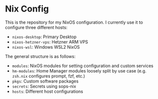 # Nix Config

This is the repository for my NixOS configuration. I currently use it to configure three different hosts:
- `nixos-desktop`: Primary Desktop
- `nixos-hetzner-vps`: Hetzner ARM VPS
- `nixos-wsl`: Windows WSL2 NixOS

The general structure is as follows:
- `modules`: NixOS modules for setting configuration and custom services
- `hm-modules`: Home Manager modules loosely split by use case (e.g. `zsh.nix` configures prompt, fzf, etc.)
- `pkgs`: Custom software packages
- `secrets`: Secrets using sops-nix
- `hosts`: Different host configurations

